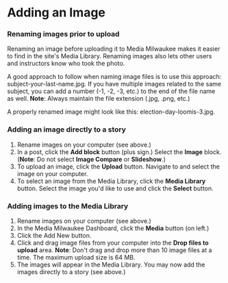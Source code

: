 # Adding an Image

### Renaming images prior to upload

Renaming an image before uploading it to Media Milwaukee makes it easier to find in the site's Media Library. Renaming images also lets other users and instructors know who took the photo. 

A good approach to follow when naming image files is to use this approach: subject-your-last-name.jpg. If you have multiple images related to the same subject, you can add a number \(-1, -2, -3, etc.\) to the end of the file name as well. **Note**: Always maintain the file extension \(.jpg, .png, etc.\) 

A properly renamed image might look like this: election-day-loomis-3.jpg.

### Adding an image directly to a story

1. Rename images on your computer \(see above.\)
2. In a post, click the **Add block** button \(plus sign.\) Select the **Image** block. \(**Note**: Do not select **Image Compare** or **Slideshow**.\)
3. To upload an image, click the **Upload** button. Navigate to and select the image on your computer.
4. To select an image from the Media Library, click the **Media Library** button. Select the image you'd like to use and click the **Select** button. 

### Adding images to the Media Library

1. Rename images on your computer \(see above.\)
2. In the Media Milwaukee Dashboard, click the **Media** button \(on left.\) 
3. Click the Add New button. 
4. Click and drag image files from your computer into the **Drop files to upload** area. **Note**: Don't drag and drop more than 10 image files at a time. The maximum upload size is 64 MB.
5. The images will appear in the Media Library. You may now add the images directly to a story \(see above.\) 





 








